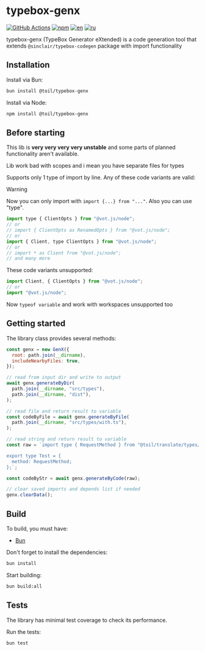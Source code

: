 # typebox-genx

[![GitHub Actions](https://github.com/ilyhalight/typebox-genx/actions/workflows/build.yml/badge.svg)](https://github.com/ilyhalight/typebox-genx/actions/workflows/build.yml)
[![npm](https://img.shields.io/bundlejs/size/@toil/typebox-genx)](https://www.npmjs.com/package/@toil/typebox-genx)
[![en](https://img.shields.io/badge/lang-English%20%F0%9F%87%AC%F0%9F%87%A7-white)](README.md)
[![ru](https://img.shields.io/badge/%D1%8F%D0%B7%D1%8B%D0%BA-%D0%A0%D1%83%D1%81%D1%81%D0%BA%D0%B8%D0%B9%20%F0%9F%87%B7%F0%9F%87%BA-white)](README-RU.md)

typebox-genx (TypeBox Generator eXtended) is a code generation tool that extends `@sinclair/typebox-codegen` package with import functionality

## Installation

Install via Bun:

```bash
bun install @toil/typebox-genx
```

Install via Node:

```bash
npm install @toil/typebox-genx
```

## Before starting

This lib is **very very very very unstable** and some parts of planned functionality aren't available.

Lib work bad with scopes and i mean you have separate files for types

Supports only 1 type of import by line. Any of these code variants are valid:

> [!WARNING]
> Now you can only import with `import {...} from "..."`. Also you can use "type".

```js
import type { ClientOpts } from "@vot.js/node";
// or
// import { ClientOpts as RenamedOpts } from "@vot.js/node";
// or
import { Client, type ClientOpts } from "@vot.js/node";
// or
// import * as Client from "@vot.js/node";
// and many more
```

These code variants unsupported:

```js
import Client, { ClientOpts } from "@vot.js/node";
// or
import "@vot.js/node";
```

Now `typeof variable` and work with workspaces unsupported too

## Getting started

The library class provides several methods:

```js
const genx = new GenX({
  root: path.join(__dirname),
  includeNearbyFiles: true,
});

// read from input dir and write to output
await genx.generateByDir(
  path.join(__dirname, "src/types"),
  path.join(__dirname, "dist"),
);

// read file and return result to variable
const codeByFile = await genx.generateByFile(
  path.join(__dirname, "src/types/with.ts"),
);

// read string and return result to variable
const raw = `import type { RequestMethod } from "@toil/translate/types/providers/base";

export type Test = {
  method: RequestMethod;
};`;

const codeByStr = await genx.generateByCode(raw);

// clear saved imports and depends list if needed
genx.clearData();
```

## Build

To build, you must have:

- [Bun](https://bun.sh/)

Don't forget to install the dependencies:

```bash
bun install
```

Start building:

```bash
bun build:all
```

## Tests

The library has minimal test coverage to check its performance.

Run the tests:

```bash
bun test
```
